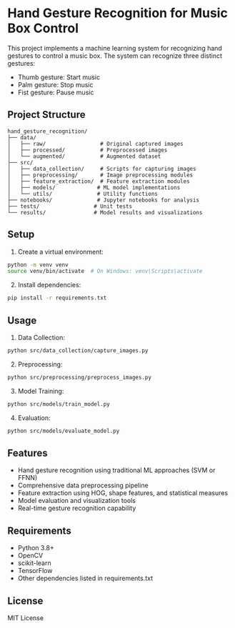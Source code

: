 # Hand Gesture Recognition for Music Box Control

This project implements a machine learning system for recognizing hand gestures to control a music box. The system can recognize three distinct gestures:
- Thumb gesture: Start music
- Palm gesture: Stop music
- Fist gesture: Pause music

## Project Structure
```
hand_gesture_recognition/
├── data/
│   ├── raw/                 # Original captured images
│   ├── processed/           # Preprocessed images
│   └── augmented/           # Augmented dataset
├── src/
│   ├── data_collection/     # Scripts for capturing images
│   ├── preprocessing/       # Image preprocessing modules
│   ├── feature_extraction/  # Feature extraction modules
│   ├── models/             # ML model implementations
│   └── utils/              # Utility functions
├── notebooks/              # Jupyter notebooks for analysis
├── tests/                 # Unit tests
└── results/               # Model results and visualizations
```

## Setup
1. Create a virtual environment:
```bash
python -m venv venv
source venv/bin/activate  # On Windows: venv\Scripts\activate
```

2. Install dependencies:
```bash
pip install -r requirements.txt
```

## Usage
1. Data Collection:
```bash
python src/data_collection/capture_images.py
```

2. Preprocessing:
```bash
python src/preprocessing/preprocess_images.py
```

3. Model Training:
```bash
python src/models/train_model.py
```

4. Evaluation:
```bash
python src/models/evaluate_model.py
```

## Features
- Hand gesture recognition using traditional ML approaches (SVM or FFNN)
- Comprehensive data preprocessing pipeline
- Feature extraction using HOG, shape features, and statistical measures
- Model evaluation and visualization tools
- Real-time gesture recognition capability

## Requirements
- Python 3.8+
- OpenCV
- scikit-learn
- TensorFlow
- Other dependencies listed in requirements.txt

## License
MIT License 